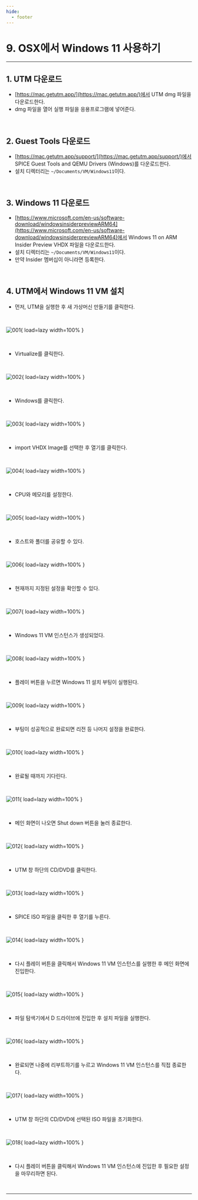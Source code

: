 ```yaml
---
hide:
  - footer
---
```


# 9. OSX에서 Windows 11 사용하기

---

## 1. UTM 다운로드

- [https://mac.getutm.app/](https://mac.getutm.app/)에서 UTM dmg 파일을 다운로드한다.
- dmg 파일을 열어 실행 파일을 응용프로그램에 넣어준다.

<br/>

## 2. Guest Tools 다운로드

- [https://mac.getutm.app/support/](https://mac.getutm.app/support/)에서 SPICE Guest Tools and QEMU Drivers (Windows)를 다운로드한다.
- 설치 디렉터리는 `~/Documents/VM/Windows11`이다.

<br/>

## 3. Windows 11 다운로드

- [https://www.microsoft.com/en-us/software-download/windowsinsiderpreviewARM64](https://www.microsoft.com/en-us/software-download/windowsinsiderpreviewARM64)에서 Windows 11 on ARM Insider Preview VHDX 파일을 다운로드한다.
- 설치 디렉터리는 `~/Documents/VM/Windows11`이다.
- 만약 Insider 멤버십이 아니라면 등록한다.

<br/>

## 4. UTM에서 Windows 11 VM 설치

- 먼저, UTM을 실행한 후 새 가상머신 만들기를 클릭한다.

<br/>

![001](https://github.com/SAEMC/Images-Base/blob/main/memo/009/001.png?raw=true){ load=lazy width=100% }

<br/>

- Virtualize를 클릭한다.

<br/>

![002](https://github.com/SAEMC/Images-Base/blob/main/memo/009/002.png?raw=true){ load=lazy width=100% }

<br/>

- Windows를 클릭한다.

<br/>

![003](https://github.com/SAEMC/Images-Base/blob/main/memo/009/003.png?raw=true){ load=lazy width=100% }

<br/>

- import VHDX Image를 선택한 후 열기를 클릭한다.

<br/>

![004](https://github.com/SAEMC/Images-Base/blob/main/memo/009/004.png?raw=true){ load=lazy width=100% }

<br/>

- CPU와 메모리를 설정한다.

<br/>

![005](https://github.com/SAEMC/Images-Base/blob/main/memo/009/005.png?raw=true){ load=lazy width=100% }

<br/>

- 호스트와 폴더를 공유할 수 있다.

<br/>

![006](https://github.com/SAEMC/Images-Base/blob/main/memo/009/006.png?raw=true){ load=lazy width=100% }

<br/>

- 현재까지 지정된 설정을 확인할 수 있다.

<br/>

![007](https://github.com/SAEMC/Images-Base/blob/main/memo/009/007.png?raw=true){ load=lazy width=100% }

<br/>

- Windows 11 VM 인스턴스가 생성되었다.

<br/>

![008](https://github.com/SAEMC/Images-Base/blob/main/memo/009/008.png?raw=true){ load=lazy width=100% }

<br/>

- 플레이 버튼을 누르면 Windows 11 설치 부팅이 실행된다.

<br/>

![009](https://github.com/SAEMC/Images-Base/blob/main/memo/009/009.png?raw=true){ load=lazy width=100% }

<br/>

- 부팅이 성공적으로 완료되면 리전 등 나머지 설정을 완료한다.

<br/>

![010](https://github.com/SAEMC/Images-Base/blob/main/memo/009/010.png?raw=true){ load=lazy width=100% }

<br/>

- 완료될 때까지 기다린다.

<br/>

![011](https://github.com/SAEMC/Images-Base/blob/main/memo/009/011.png?raw=true){ load=lazy width=100% }

<br/>

- 메인 화면이 나오면 Shut down 버튼을 눌러 종료한다.

<br/>

![012](https://github.com/SAEMC/Images-Base/blob/main/memo/009/012.png?raw=true){ load=lazy width=100% }

<br/>

- UTM 창 하단의 CD/DVD를 클릭한다.

<br/>

![013](https://github.com/SAEMC/Images-Base/blob/main/memo/009/013.png?raw=true){ load=lazy width=100% }

<br/>

- SPICE ISO 파일을 클릭한 후 열기를 누른다.

<br/>

![014](https://github.com/SAEMC/Images-Base/blob/main/memo/009/014.png?raw=true){ load=lazy width=100% }

<br/>

- 다시 플레이 버튼을 클릭해서 Windows 11 VM 인스턴스를 실행한 후 메인 화면에 진입한다.

<br/>

![015](https://github.com/SAEMC/Images-Base/blob/main/memo/009/015.png?raw=true){ load=lazy width=100% }

<br/>

- 파일 탐색기에서 D 드라이브에 진입한 후 설치 파일을 실행한다.

<br/>

![016](https://github.com/SAEMC/Images-Base/blob/main/memo/009/016.png?raw=true){ load=lazy width=100% }

<br/>

- 완료되면 나중에 리부트하기를 누르고 Windows 11 VM 인스턴스를 직접 종료한다.

<br/>

![017](https://github.com/SAEMC/Images-Base/blob/main/memo/009/017.png?raw=true){ load=lazy width=100% }

<br/>

- UTM 창 하단의 CD/DVD에 선택된 ISO 파일을 초기화한다.

<br/>

![018](https://github.com/SAEMC/Images-Base/blob/main/memo/009/018.png?raw=true){ load=lazy width=100% }

<br/>

- 다시 플레이 버튼을 클릭해서 Windows 11 VM 인스턴스에 진입한 후 필요한 설정을 마무리하면 된다.

<br/>

---
